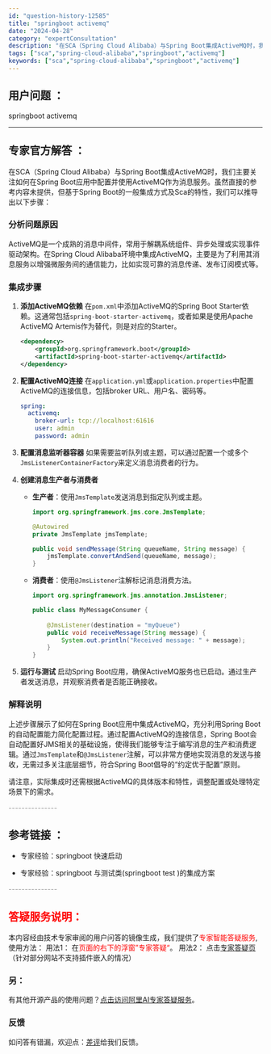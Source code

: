 ```yaml
---
id: "question-history-12585"
title: "springboot activemq"
date: "2024-04-28"
category: "expertConsultation"
description: "在SCA（Spring Cloud Alibaba）与Spring Boot集成ActiveMQ时，我们主要关注如何在Spring Boot应用中配置并使用ActiveMQ作为消息服务。虽然直接的参考内容未提供，但基于Spring Boot的一般集成方式及Sca的特性，我们可以推导出以下步骤：###"
tags: ["sca","spring-cloud-alibaba","springboot","activemq"]
keywords: ["sca","spring-cloud-alibaba","springboot","activemq"]
---
```


## 用户问题 ： 
 springboot activemq  

---------------
## 专家官方解答 ：

在SCA（Spring Cloud Alibaba）与Spring Boot集成ActiveMQ时，我们主要关注如何在Spring Boot应用中配置并使用ActiveMQ作为消息服务。虽然直接的参考内容未提供，但基于Spring Boot的一般集成方式及Sca的特性，我们可以推导出以下步骤：

### 分析问题原因

ActiveMQ是一个成熟的消息中间件，常用于解耦系统组件、异步处理或实现事件驱动架构。在Spring Cloud Alibaba环境中集成ActiveMQ，主要是为了利用其消息服务以增强微服务间的通信能力，比如实现可靠的消息传递、发布订阅模式等。

### 集成步骤

1. **添加ActiveMQ依赖**
   在`pom.xml`中添加ActiveMQ的Spring Boot Starter依赖。这通常包括`spring-boot-starter-activemq`，或者如果是使用Apache ActiveMQ Artemis作为替代，则是对应的Starter。

   ```xml
   <dependency>
       <groupId>org.springframework.boot</groupId>
       <artifactId>spring-boot-starter-activemq</artifactId>
   </dependency>
   ```

2. **配置ActiveMQ连接**
   在`application.yml`或`application.properties`中配置ActiveMQ的连接信息，包括broker URL、用户名、密码等。

   ```yaml
   spring:
     activemq:
       broker-url: tcp://localhost:61616
       user: admin
       password: admin
   ```

3. **配置消息监听器容器**
   如果需要监听队列或主题，可以通过配置一个或多个`JmsListenerContainerFactory`来定义消息消费者的行为。

4. **创建消息生产者与消费者**
   - **生产者**：使用`JmsTemplate`发送消息到指定队列或主题。
     ```java
     import org.springframework.jms.core.JmsTemplate;
     
     @Autowired
     private JmsTemplate jmsTemplate;
     
     public void sendMessage(String queueName, String message) {
         jmsTemplate.convertAndSend(queueName, message);
     }
     ```
   - **消费者**：使用`@JmsListener`注解标记消息消费方法。
     ```java
     import org.springframework.jms.annotation.JmsListener;
     
     public class MyMessageConsumer {
         
         @JmsListener(destination = "myQueue")
         public void receiveMessage(String message) {
             System.out.println("Received message: " + message);
         }
     }
     ```

5. **运行与测试**
   启动Spring Boot应用，确保ActiveMQ服务也已启动。通过生产者发送消息，并观察消费者是否能正确接收。

### 解释说明

上述步骤展示了如何在Spring Boot应用中集成ActiveMQ，充分利用Spring Boot的自动配置能力简化配置过程。通过配置ActiveMQ的连接信息，Spring Boot会自动配置好JMS相关的基础设施，使得我们能够专注于编写消息的生产和消费逻辑。通过`JmsTemplate`和`@JmsListener`注解，可以非常方便地实现消息的发送与接收，无需过多关注底层细节，符合Spring Boot倡导的“约定优于配置”原则。

请注意，实际集成时还需根据ActiveMQ的具体版本和特性，调整配置或处理特定场景下的需求。


<font color="#949494">---------------</font> 


## 参考链接 ：

* 专家经验：springboot 快速启动 
 
 * 专家经验：springboot 与测试类(springboot test )的集成方案 


 <font color="#949494">---------------</font> 
 


## <font color="#FF0000">答疑服务说明：</font> 

本内容经由技术专家审阅的用户问答的镜像生成，我们提供了<font color="#FF0000">专家智能答疑服务</font>,使用方法：
用法1： 在<font color="#FF0000">页面的右下的浮窗”专家答疑“</font>。
用法2： 点击[专家答疑页](https://answer.opensource.alibaba.com/docs/intro)（针对部分网站不支持插件嵌入的情况）
### 另：


有其他开源产品的使用问题？[点击访问阿里AI专家答疑服务](https://answer.opensource.alibaba.com/docs/intro)。
### 反馈
如问答有错漏，欢迎点：[差评](https://ai.nacos.io/user/feedbackByEnhancerGradePOJOID?enhancerGradePOJOId=12678)给我们反馈。
